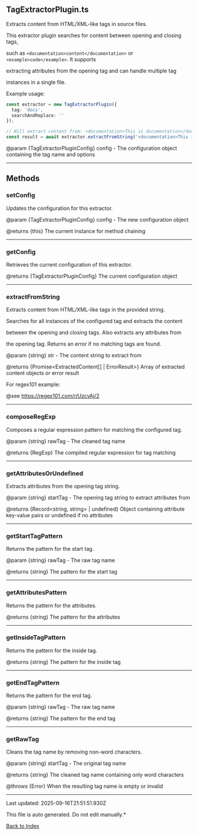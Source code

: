 ## TagExtractorPlugin.ts





 Extracts content from HTML/XML-like tags in source files.



 This extractor plugin searches for content between opening and closing tags,

 such as `<documentation>content</documentation>` or `<example>code</example>`. It supports

 extracting attributes from the opening tag and can handle multiple tag

 instances in a single file.



 Example usage:

 ```typescript
 const extractor = new TagExtractorPlugin({
   tag: 'docs',
   searchAndReplace: ''
 });

 // Will extract content from: <documentation>This is documentation</documentation>
 const result = await extractor.extractFromString('<documentation>This is documentation</documentation>');
 ```


 @param {TagExtractorPluginConfig} config - The configuration object containing the tag name and options

 



---



## Methods



### **setConfig**

 Updates the configuration for this extractor.



 @param {TagExtractorPluginConfig} config - The new configuration object

 @returns {this} The current instance for method chaining

 



---



### **getConfig**

 Retrieves the current configuration of this extractor.



 @returns {TagExtractorPluginConfig} The current configuration object

 



---



### **extractFromString**

 Extracts content from HTML/XML-like tags in the provided string.



 Searches for all instances of the configured tag and extracts the content

 between the opening and closing tags. Also extracts any attributes from

 the opening tag. Returns an error if no matching tags are found.



 @param {string} str - The content string to extract from

 @returns {Promise<ExtractedContent[] | ErrorResult>} Array of extracted content objects or error result



 For regex101 example:

 @see https://regex101.com/r/UzcvAj/2

 



---



### **composeRegExp**

 Composes a regular expression pattern for matching the configured tag.



 @param {string} rawTag - The cleaned tag name

 @returns {RegExp} The compiled regular expression for tag matching

 



---



### **getAttributesOrUndefined**

 Extracts attributes from the opening tag string.



 @param {string} startTag - The opening tag string to extract attributes from

 @returns {Record<string, string> | undefined} Object containing attribute key-value pairs or undefined if no attributes

 



---



### **getStartTagPattern**

 Returns the pattern for the start tag.



 @param {string} rawTag - The raw tag name

 @returns {string} The pattern for the start tag

 



---



### **getAttributesPattern**

 Returns the pattern for the attributes.



 @returns {string} The pattern for the attributes

 



---



### **getInsideTagPattern**

 Returns the pattern for the inside tag.



 @returns {string} The pattern for the inside tag

 



---



### **getEndTagPattern**

 Returns the pattern for the end tag.



 @param {string} rawTag - The raw tag name

 @returns {string} The pattern for the end tag

 



---



### **getRawTag**

 Cleans the tag name by removing non-word characters.



 @param {string} startTag - The original tag name

 @returns {string} The cleaned tag name containing only word characters

 @throws {Error} When the resulting tag name is empty or invalid

 



---



Last updated: 2025-09-16T21:51:51.930Z



This file is auto generated. Do not edit manually.*



[Back to Index](./index.md)